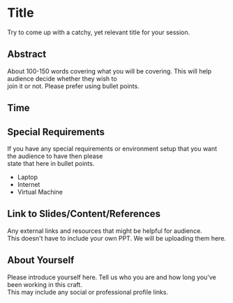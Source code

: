 # Title
Try to come up with a catchy, yet relevant title for your session.

## Abstract
About 100-150 words covering what you will be covering. This will help audience decide whether they wish to </br>
join it or not. Please prefer using bullet points.

## Time

## Special Requirements
If you have any special requirements or environment setup that you want the audience to have then please </br>
state that here in bullet points.

* Laptop
* Internet
* Virtual Machine

## Link to Slides/Content/References
Any external links and resources that might be helpful for audience. </br>
This doesn't have to include your own PPT. We will be uploading them here.

## About Yourself
Please introduce yourself here. Tell us who you are and how long you've been working in this craft. </br>
This may include any social or professional profile links.
